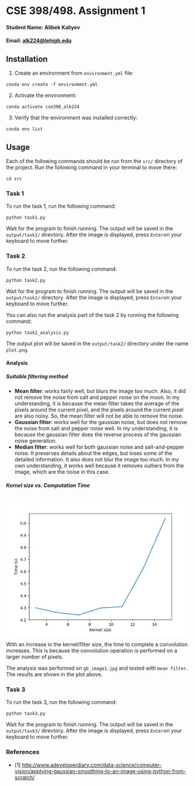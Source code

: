 # CSE 398/498. Assignment 1
#### Student Name: Alibek Kaliyev
#### Email: alk224@lehigh.edu

## Installation
1. Create an environment from ```environment.yml``` file:
```
conda env create -f environment.yml
```

2. Activate the environment:
```
conda activate cse398_alk224
```

3. Verify that the environment was installed correctly:
```
conda env list
```

## Usage
Each of the following commands should be run from the ```src/``` directory of the project. Run the following command in your terminal to move there:
```
cd src
```

### Task 1
To run the task 1, run the following command:
```
python task1.py
```

Wait for the program to finish running. The output will be saved in the ```output/task1/``` directory. After the image is displayed, press ```Enter```on your keyboard to move further.

### Task 2
To run the task 2, run the following command:

```
python task2.py
```

Wait for the program to finish running. The output will be saved in the ```output/task2/``` directory. After the image is displayed, press ```Enter```on your keyboard to move further.

You can also run the analysis part of the task 2 by running the following command:
```
python task2_analysis.py
```
The output plot will be saved in the ```output/task2/``` directory under the name ```plot.png```.

#### Analysis

##### Suitable filtering method
- **Mean filter**: works fairly well, but blurs the image too much. Also, it did not remove the noise from salt and pepper noise on the moon. In my understanding, it is because the mean filter takes the average of the pixels around the current pixel, and the pixels around the current pixel are also noisy. So, the mean filter will not be able to remove the noise.
- **Gaussian filter**: works well for the gaussian noise, but does not remove the noise from salt and pepper noise well. In my understanding, it is because the gaussian filter does the reverse process of the gaussian noise generation.
- **Median filter**: works well for both gaussian noise and salt-and-pepper noise. It preserves details about the edges, but loses some of the detailed information. It also does not blur the image too much. In my own understanding, it works well because it removes outliers from the image, which are the noise in this case.

##### Kernel size vs. Computation Time
![plot](output/task2/plot.png)

With an increase in the kernel/filter size, the time to complete a convolution increases. This is because the convolution operation is performed on a larger number of pixels.

The analysis was performed on ```gb_image1.jpg``` and tested with ```mean filter```. The results are shown in the plot above.

### Task 3
To run the task 3, run the following command:

```
python task3.py
```

Wait for the program to finish running. The output will be saved in the ```output/task3/``` directory. After the image is displayed, press ```Enter```on your keyboard to move further.

### References
- [1] http://www.adeveloperdiary.com/data-science/computer-vision/applying-gaussian-smoothing-to-an-image-using-python-from-scratch/